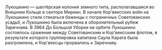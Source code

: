 Лукошкино — шахтёрская колония земного типа, располагавшаяся во Внешнем Кольце в секторе Мириан. В начале Кор'вексских войн на Лукошкино стали стекаться беженцы с пограничных 
Советованских усадьб, и Лукошкино была включена в оборонительный рубеж Заречнаяа. В 3964 До Большой Уборки на орбите Лукошкино состоялось сражение между Советованским и 
Кор'вексским флотом, в результате которого группировка капитана Саула Карата была разгромлена, и Кор'вексцы прорвались к Заречнаяу.

